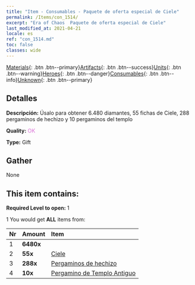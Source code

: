 ```yaml
---
title: "Item - Consumables - Paquete de oferta especial de Ciele"
permalink: /Items/con_1514/
excerpt: "Era of Chaos  Paquete de oferta especial de Ciele"
last_modified_at: 2021-04-21
locale: es
ref: "con_1514.md"
toc: false
classes: wide
---
```

 [Materials](/es/Items/){: .btn .btn--primary}[Artifacts](/es/Items/Artifacts/){: .btn .btn--success}[Units](/es/Items/Units/){: .btn .btn--warning}[Heroes](/es/Items/Heroes/){: .btn .btn--danger}[Consumables](/es/Items/Consumables/){: .btn .btn--info}[Unknown](/es/Items/Unknown/){: .btn .btn--primary}

## Detalles
 **Descripción:** Úsalo para obtener 6.480 diamantes, 55 fichas de Ciele, 288 pergaminos de hechizo y 10 pergaminos del templo

 **Quality:** <span style="color: #DA70D6">OK</span>

 **Type:** Gift

## Gather

  None

## This item contains:

 **Required Level to open:** 1

 1 You would get **ALL** items  from:

  | Nr | Amount |     Item    |
  |:---|:-------|:------------|
  | 1 |  **6480x** | <i class="fas fa-gem"/> |  | 
  | 2 |  **55x** | [Ciele](/es/Items/her_382/) |  | 
  | 3 |  **288x** | [Pergaminos de hechizo](/es/Items/con_694/) |  | 
  | 4 |  **10x** | [Pergamino de Templo Antiguo](/es/Items/con_697/) |  | 
